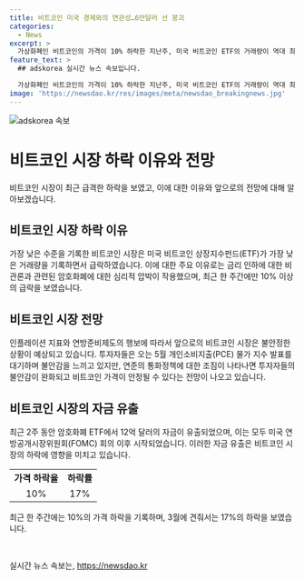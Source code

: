 ```yaml
---
title: 비트코인 미국 경제와의 연관성…6만달러 선 붕괴
categories:
  - News
excerpt: >
  가상화폐인 비트코인의 가격이 10% 하락한 지난주, 미국 비트코인 ETF의 거래량이 역대 최소를 기록했다. 연준의 환율 관리 정책에 대한 우려가 가격 하락에 영향을 미치고 있다는 전문가들의 설명이 나오고 있다. 미래를 대비해 경계하는 분위기 속에서, 이달 말 발표되는 개인소비지출 물가 지수에 대한 기대도 커지고 있다. 함께하여 투자자들의 관심을 끌 수 있는 분석이다.
feature_text: >
  ## adskorea 실시간 뉴스 속보입니다.

  가상화폐인 비트코인의 가격이 10% 하락한 지난주, 미국 비트코인 ETF의 거래량이 역대 최소를 기록했다. 연준의 환율 관리 정책에 대한 우려가 가격 하락에 영향을 미치고 있다는 전문가들의 설명이 나오고 있다. 미래를 대비해 경계하는 분위기 속에서, 이달 말 발표되는 개인소비지출 물가 지수에 대한 기대도 커지고 있다. 함께하여 투자자들의 관심을 끌 수 있는 분석이다.
image: 'https://newsdao.kr/res/images/meta/newsdao_breakingnews.jpg'
---
```


<p><img src="https://newsdao.kr/res/images/meta/newsdao_breakingnews.jpg" alt="adskorea 속보" /></p>

<h1 data-ke-size="size26">비트코인 시장 하락 이유와 전망</h1>

<p data-ke-size="size16">
비트코인 시장이 최근 급격한 하락을 보였고, 이에 대한 이유와 앞으로의 전망에 대해 알아보겠습니다.
</p>

<h2 data-ke-size="size24">비트코인 시장 하락 이유</h2>

<p data-ke-size="size16">
가장 낮은 수준을 기록한 비트코인 시장은 미국 비트코인 상장지수펀드(ETF)가 가장 낮은 거래량을 기록하면서 급락하였습니다. 이에 대한 주요 이유로는 금리 인하에 대한 비관론과 관련된 암호화폐에 대한 심리적 압박이 작용했으며, 최근 한 주간에만 10% 이상의 급락을 보였습니다.
</p>

<h2 data-ke-size="size24">비트코인 시장 전망</h2>

<p data-ke-size="size16">
인플레이션 지표와 연방준비제도의 행보에 따라서 앞으로의 비트코인 시장은 불안정한 상황이 예상되고 있습니다. 투자자들은 오는 5월 개인소비지출(PCE) 물가 지수 발표를 대기하며 불안감을 느끼고 있지만, 연준의 통화정책에 대한 조짐이 나타나면 투자자들의 불안감이 완화되고 비트코인 가격이 안정될 수 있다는 전망이 나오고 있습니다.
</p>

<h2 data-ke-size="size24">비트코인 시장의 자금 유출</h2>

<p data-ke-size="size16">
최근 2주 동안 암호화폐 ETF에서 12억 달러의 자금이 유출되었으며, 이는 모두 미국 연방공개시장위원회(FOMC) 회의 이후 시작되었습니다. 이러한 자금 유출은 비트코인 시장의 하락에 영향을 미치고 있습니다.
</p>

<table>
  <tr>
    <td style="text-align: center; height: 17px;"><b>가격 하락율</b></td>
    <td style="text-align: center; height: 17px;"><b>하락률</b></td>
  </tr>
  <tr>
    <td style="text-align: center; height: 17px;">10%</td>
    <td style="text-align: center; height: 17px;">17%</td>
  </tr>
</table>

<p data-ke-size="size16">
최근 한 주간에는 10%의 가격 하락을 기록하며, 3월에 견줘서는 17%의 하락을 보였습니다.
</p>

<p data-ke-size="size16">&nbsp;</p>
실시간 뉴스 속보는, <a href="https://newsdao.kr" rel="dofollow">https://newsdao.kr</a>


